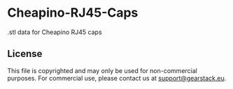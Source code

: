 # Cheapino-RJ45-Caps
.stl data for Cheapino RJ45 caps

## License
This file is copyrighted and may only be used for non-commercial purposes. For commercial use, please contact us at support@gearstack.eu.
